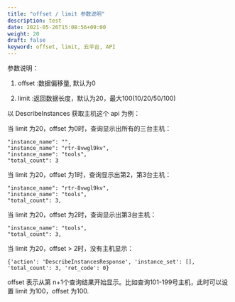 ```yaml
---
title: "offset / limit 参数说明"
description: test
date: 2021-05-26T15:08:56+09:00
weight: 20
draft: false
keyword: offset, limit, 云平台, API
---
```


参数说明：

1) offset :数据偏移量, 默认为0

2) limit :返回数据长度，默认为20，最大100(10/20/50/100)

以 DescribeInstances 获取主机这个 api 为例：

当 limit 为20，offset 为0时，查询显示出所有的三台主机：

```
"instance_name": "", 
"instance_name": "rtr-8vwgl9kv", 
"instance_name": "tools",
"total_count": 3
```

当 limit 为20，offset 为1时，查询显示出第2，第3台主机：

```
"instance_name": "rtr-8vwgl9kv", 
"instance_name": "tools",
"total_count": 3,
```

当 limit 为20，offset 为2时，查询显示出第3台主机：

```
"instance_name": "tools",
"total_count": 3,
```

当 limit 为20，offset > 2时，没有主机显示：

```
{'action': 'DescribeInstancesResponse', 'instance_set': [], 'total_count': 3, 'ret_code': 0}
```

offset 表示从第 n+1个查询结果开始显示。比如查询101-199号主机，此时可以设置 limit 为100，offset 为100.
